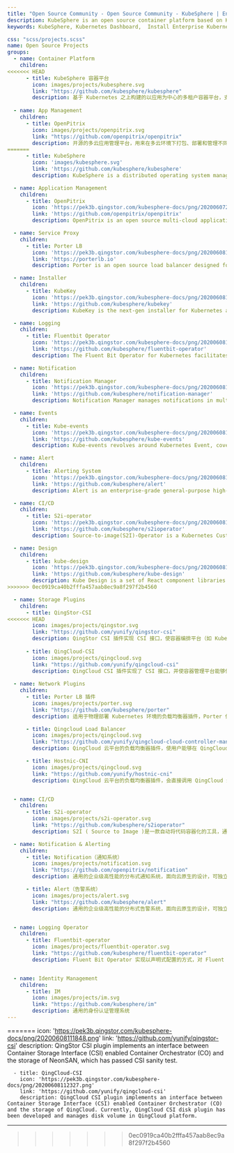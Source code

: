 ```yaml
---
title: "Open Source Community - Open Source Community - KubeSphere | Enterprise container platform, built on Kubernetes"
description: KubeSphere is an open source container platform based on Kubernetes for enterprise app development and deployment, suppors installing anywhere from on-premise datacenter to any cloud to edge.
keywords: KubeSphere, Kubernetes Dashboard,  Install Enterprise Kubernetes, DevOps, Istio, Service Mesh, Jenkins, container platform

css: "scss/projects.scss"
name: Open Source Projects
groups:
  - name: Container Platform
    children:
<<<<<<< HEAD
      - title: KubeSphere 容器平台
        icon: images/projects/kubesphere.svg
        link: "https://github.com/kubesphere/kubesphere"
        description: 基于 Kubernetes 之上构建的以应用为中心的多租户容器平台，支持部署运行在任何基础设施之上，提供简单易用的操作界面以及向导式 UI，旨在解决 Kubernetes 的存储、网络、安全与易用性等痛点。
  
  - name: App Management
    children:
      - title: OpenPitrix
        icon: images/projects/openpitrix.svg
        link: "https://github.com/openpitrix/openpitrix"
        description: 开源的多云应用管理平台，用来在多云环境下打包、部署和管理不同类型的应用，包括传统应用、微服务应用以及 Serverless 应用等，其中云平台包括 AWS、Kubernetes、QingCloud、VMWare。
=======
      - title: KubeSphere
        icon: 'images/kubesphere.svg'
        link: 'https://github.com/kubesphere/kubesphere'
        description: KubeSphere is a distributed operating system managing cloud native applications with Kubernetes as its kernel, and provides plug-and-play architecture for the seamless integration of third-party applications to boost its ecosystem.

  - name: Application Management
    children:
      - title: OpenPitrix
        icon: 'https://pek3b.qingstor.com/kubesphere-docs/png/20200607231502.png'
        link: 'https://github.com/openpitrix/openpitrix'
        description: OpenPitrix is an open source multi-cloud application management platform. It is useful in packing, deploying and managing applications of different kinds (e.g. traditional, microservice and serverless) in multiple cloud platforms, including AWS, Kubernetes, QingCloud and VMWare.

  - name: Service Proxy
    children:
      - title: Porter LB
        icon: 'https://pek3b.qingstor.com/kubesphere-docs/png/20200608102707.png'
        link: 'https://porterlb.io'
        description: Porter is an open source load balancer designed for bare metal Kubernetes clusters. It’s implemented by physical switch, and uses BGP and ECMP to achieve the best performance and high availability.

  - name: Installer
    children:
      - title: KubeKey
        icon: 'https://pek3b.qingstor.com/kubesphere-docs/png/20200608103108.png'
        link: 'https://github.com/kubesphere/kubekey'
        description: KubeKey is the next-gen installer for Kubernetes and KubeSphere. KubeKey changes from ansible-based technology to Go, supports installing Kubernetes and KubeSphere separately or as a whole easily, efficiently and flexibly.

  - name: Logging
    children:
      - title: Fluentbit Operator
        icon: 'https://pek3b.qingstor.com/kubesphere-docs/png/20200608104816.png'
        link: 'https://github.com/kubesphere/fluentbit-operator'
        description: The Fluent Bit Operator for Kubernetes facilitates the deployment of Fluent Bit and provides great flexibility in building logging layer based on Fluent Bit, provides Fluent Bit management, custom configuration, and dynamic reloading.

  - name: Notification
    children:
      - title: Notification Manager
        icon: 'https://pek3b.qingstor.com/kubesphere-docs/png/20200608105148.png'
        link: 'https://github.com/kubesphere/notification-manager'
        description: Notification Manager manages notifications in multi-tenant K8s environment. It receives alerts or notifications from different senders and then send notifications to various tenant receivers based on alerts/notifications' tenant label like "namespace".

  - name: Events
    children:
      - title: Kube-events
        icon: 'https://pek3b.qingstor.com/kubesphere-docs/png/20200608111002.png'
        link: 'https://github.com/kubesphere/kube-events'
        description: Kube-events revolves around Kubernetes Event, covering multi-dimensional processing of them, such as emitting events to sinks, issuing notifications and generating alerts. And in some of these dimensions, configurable filtering rules are provided to meet different business needs.

  - name: Alert
    children:
      - title: Alerting System
        icon: 'https://pek3b.qingstor.com/kubesphere-docs/png/20200608111200.png'
        link: 'https://github.com/kubesphere/alert'
        description: Alert is an enterprise-grade general-purpose high-performance alerting system.

  - name: CI/CD
    children:
      - title: S2i-operator
        icon: 'https://pek3b.qingstor.com/kubesphere-docs/png/20200608111455.png'
        link: 'https://github.com/kubesphere/s2ioperator'
        description: Source-to-image(S2I)-Operator is a Kubernetes Custom Resource Defintion (CRD) controller that provides easy Kubernetes-style resources for declaring CI/CD-style pipelines. S2I Operator create a ready-to-run images by injecting source code into a container image and letting the container prepare that source code for execution.

  - name: Design
    children:
      - title: kube-design
        icon: 'https://pek3b.qingstor.com/kubesphere-docs/png/20200608114816.png'
        link: 'https://github.com/kubesphere/kube-design'
        description: Kube Design is a set of React component libraries created for KubeSphere console. If you want to develop KubeSphere console, this library will be pretty useful in customizing front end.
>>>>>>> 0ec0919ca40b2fffa457aab8ec9a8f297f2b4560

  - name: Storage Plugins
    children:
      - title: QingStor-CSI
<<<<<<< HEAD
        icon: images/projects/qingstor.svg
        link: "https://github.com/yunify/qingstor-csi"
        description: QingStor CSI 插件实现 CSI 接口，使容器编排平台（如 Kubernetes）能够使用 NeonSAN 分布式存储的资源。目前，QingStor CSI 插件实现了存储卷管理和快照管理功能，并在 Kubernetes v1.12 环境中通过了 CSI Sanity 测试。
      
      - title: QingCloud-CSI
        icon: images/projects/qingcloud.svg
        link: "https://github.com/yunify/qingcloud-csi"
        description: QingCloud CSI 插件实现了 CSI 接口，并使容器管理平台能够使用 QingCloud 云平台的块存储资源。目前，QingCloud CSI 插件已经在 Kubernetes v1.14/v1.15 环境中通过了 CSI 测试。
  
  - name: Network Plugins
    children:
      - title: Porter LB 插件
        icon: images/projects/porter.svg
        link: "https://github.com/kubesphere/porter"
        description: 适用于物理部署 Kubernetes 环境的负载均衡器插件，Porter 使用物理交换机实现，利用 BGP 和 ECMP 从而达到性能最优和高可用性，提供用户在物理环境暴露 LoadBalancer 类型服务与云上获得一致性体验。

      - title: Qingcloud Load Balancer
        icon: images/projects/qingcloud.svg
        link: "https://github.com/yunify/qingcloud-cloud-controller-manager"
        description: QingCloud 云平台的负载均衡器插件，使用户能够在 QingCloud 云平台快速创建 LoadBalancer 类型的服务并暴露给集群外部访问。

      - title: Hostnic-CNI
        icon: images/projects/qingcloud.svg
        link: "https://github.com/yunify/hostnic-cni"
        description: QingCloud 云平台的负载均衡器插件，会直接调用 QingCloud 云平台的接口去创建网卡，并将容器的内部的接口连接到网卡上，不同 Node 上的 Pod 能够借助云平台的 SDN 进行通讯。


  - name: CI/CD
    children:
      - title: S2i-operator
        icon: images/projects/s2i-operator.svg
        link: "https://github.com/kubesphere/s2ioperator"
        description: S2I ( Source to Image )是一款自动将代码容器化的工具，通过预置的模板来支持多种语言和框架，比如 Java、Nodejs、Python 等，提供 CLI、API 和 webhook，是一种 CI/CD 的实现方式。

  - name: Notification & Alerting
    children:
      - title: Notification（通知系统）
        icon: images/projects/notification.svg
        link: "https://github.com/openpitrix/notification"
        description: 通用的企业级高性能的分布式通知系统，面向云原生的设计，可独立部署与使用，支持邮件通知，计划新增 WebSocket、微信、SMS 短信等通知渠道。

      - title: Alert（告警系统）
        icon: images/projects/alert.svg
        link: "https://github.com/kubesphere/alert"
        description: 通用的企业级高性能的分布式告警系统，面向云原生的设计，可独立部署与使用，支持集群、Workload、Pod、容器级别的自定义告警规则。


  - name: Logging Operator
    children:
      - title: Fluentbit-operator
        icon: images/projects/fluentbit-operator.svg
        link: "https://github.com/kubesphere/fluentbit-operator"
        description: Fluent Bit Operator 实现以声明式配置的方式，对 Fluent Bit 动态管理和运维。可帮助开发者将日志信息与应用程序打包在一起。借助 CRD 可以在其图表中描述应用程序的行为。


  - name: Identity Management
    children:
      - title: IM
        icon: images/projects/im.svg
        link: "https://github.com/kubesphere/im"
        description: 通用的身份认证管理系统
---
```

=======
        icon: 'https://pek3b.qingstor.com/kubesphere-docs/png/20200608111848.png'
        link: 'https://github.com/yunify/qingstor-csi'
        description: QingStor CSI plugin implements an interface between Container Storage Interface (CSI) enabled Container Orchestrator (CO) and the storage of NeonSAN, which has passed CSI sanity test.

      - title: QingCloud-CSI
        icon: 'https://pek3b.qingstor.com/kubesphere-docs/png/20200608112327.png'
        link: 'https://github.com/yunify/qingcloud-csi'
        description: QingCloud CSI plugin implements an interface between Container Storage Interface (CSI) enabled Container Orchestrator (CO) and the storage of QingCloud. Currently, QingCloud CSI disk plugin has been developed and manages disk volume in QingCloud platform.

---
>>>>>>> 0ec0919ca40b2fffa457aab8ec9a8f297f2b4560
